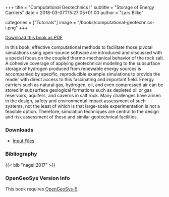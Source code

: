 +++
title = "Computational Geotechnics I"
subtitle = "Storage of Energy Carriers"
date = 2018-03-07T15:27:05+01:00
author = "Lars Bilke"

categories = ["Tutorials"]
image = "/books/computational-geotechnics-i.png"
+++

[<i class="far fa-file-pdf"></i> Download this book as PDF](https://vip.s3.ufz.de/ogs/public/web/Books/Comp-Geotechnics-I/Computational_Geotechnics_I.pdf)

In this book, effective computational methods to facilitate those pivotal simulations using open-source software are introduced and discussed with a special focus on the coupled thermo-mechanical behavior of the rock salt. A cohesive coverage of applying geotechnical modeling to the subsurface storage of hydrogen produced from renewable energy sources is accompanied by specific, reproducible example simulations to provide the reader with direct access to this fascinating and important field. Energy carriers such as natural gas, hydrogen, oil, and even compressed air can be stored in subsurface geological formations such as depleted oil or gas reservoirs, aquifers, and caverns in salt rock. Many challenges have arisen in the design, safety and environmental impact assessment of such systems, not the least of which is that large-scale experimentation is not a feasible option. Therefore, simulation techniques are central to the design and risk assessment of these and similar geotechnical facilities.

<div class='note clear-both'>

### <i class="far fa-download"></i> Downloads

- [<i class="far fa-file-archive"></i> Input Files](https://vip.s3.ufz.de/ogs/public/web/Books/Comp-Geotechnics-I/inputFiles.zip)  

</div>

<div class='note'>

### <i class="far fa-book"></i> Bibliography

{{< bib "nagel:2017" >}}
</div>

<div class='note'>

### <i class="far fa-code-branch"></i> OpenGeoSys Version Info

This book requires [OpenGeoSys-5](/ogs-5/).
</div>
